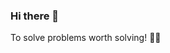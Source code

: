 ### Hi there 👋

To solve problems worth solving! 🚀🚀

<!--
[![huiminlim's GitHub stats](https://github-readme-stats.vercel.app/api?username=huiminlim&count_private=true&show_icons=true&theme=vue)](https://github.com/anuraghazra/github-readme-stats)

[![Top Langs](https://github-readme-stats.vercel.app/api/top-langs/?username=huiminlim&layout=compact)](https://github.com/anuraghazra/github-readme-stats)

**huiminlim/huiminlim** is a ✨ _special_ ✨ repository because its `README.md` (this file) appears on your GitHub profile.

Here are some ideas to get you started:

- 🌱 I’m currently learning ...
- 👯 I’m looking to collaborate on ...
- 🤔 I’m looking for help with ...
- 💬 Ask me about ...
- 📫 How to reach me: ...
- 😄 Pronouns: ...
- ⚡ Fun fact: ...
-->
